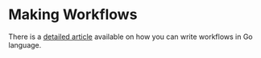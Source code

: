 
# Making Workflows

There is a [detailed article][1] available on how you can write workflows in Go language.


[1]:	https://medium.com/@NikitaVoloboev/writing-alfred-workflows-in-go-2a44f62dc432